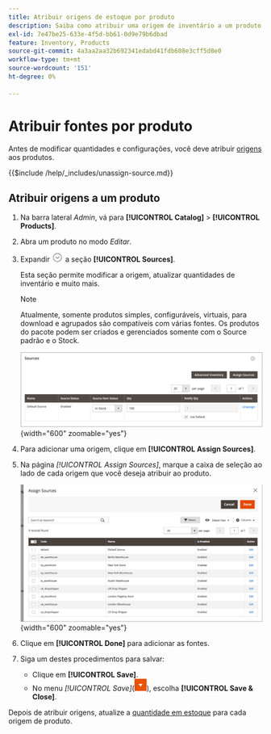 ```yaml
---
title: Atribuir origens de estoque por produto
description: Saiba como atribuir uma origem de inventário a um produto.
exl-id: 7e47be25-633e-4f5d-bb61-0d9e79b6dbad
feature: Inventory, Products
source-git-commit: 4a3aa2aa32b692341edabd41fdb608e3cff5d8e0
workflow-type: tm+mt
source-wordcount: '151'
ht-degree: 0%

---
```


# Atribuir fontes por produto

Antes de modificar quantidades e configurações, você deve atribuir [origens](sources-manage.md) aos produtos.

{{$include /help/_includes/unassign-source.md}}

## Atribuir origens a um produto

1. Na barra lateral _Admin_, vá para **[!UICONTROL Catalog]** > **[!UICONTROL Products]**.

1. Abra um produto no modo _Editar_.

1. Expandir ![Seletor de expansão](../assets/icon-display-expand.png) a seção **[!UICONTROL Sources]**.

   Esta seção permite modificar a origem, atualizar quantidades de inventário e muito mais.

   >[!NOTE]
   >
   >Atualmente, somente produtos simples, configuráveis, virtuais, para download e agrupados são compatíveis com várias fontes. Os produtos do pacote podem ser criados e gerenciados somente com o Source padrão e o Stock.

   ![Seção de fontes de produtos](assets/inventory-product-sources-before.png){width="600" zoomable="yes"}

1. Para adicionar uma origem, clique em **[!UICONTROL Assign Sources]**.

1. Na página _[!UICONTROL Assign Sources]_, marque a caixa de seleção ao lado de cada origem que você deseja atribuir ao produto.

   ![Produto - atribuir fontes](assets/inventory-product-assign-sources.png){width="600" zoomable="yes"}

1. Clique em **[!UICONTROL Done]** para adicionar as fontes.

1. Siga um destes procedimentos para salvar:

   - Clique em **[!UICONTROL Save]**.
   - No menu _[!UICONTROL Save]_(![seta de menu](../assets/icon-menu-down-arrow-red.png)), escolha **[!UICONTROL Save & Close]**.

Depois de atribuir origens, atualize a [quantidade em estoque](quantities-assign-per-product.md) para cada origem de produto.

<!-- Last updated from includes: 2022-08-30 15:36:09 -->
